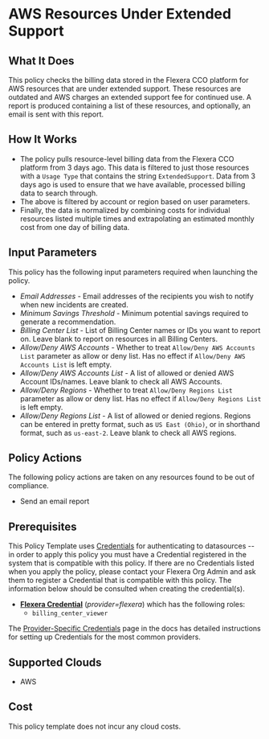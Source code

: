 # AWS Resources Under Extended Support

## What It Does

This policy checks the billing data stored in the Flexera CCO platform for AWS resources that are under extended support. These resources are outdated and AWS charges an extended support fee for continued use. A report is produced containing a list of these resources, and optionally, an email is sent with this report.

## How It Works

- The policy pulls resource-level billing data from the Flexera CCO platform from 3 days ago. This data is filtered to just those resources with a `Usage Type` that contains the string `ExtendedSupport`. Data from 3 days ago is used to ensure that we have available, processed billing data to search through.
- The above is filtered by account or region based on user parameters.
- Finally, the data is normalized by combining costs for individual resources listed multiple times and extrapolating an estimated monthly cost from one day of billing data.

## Input Parameters

This policy has the following input parameters required when launching the policy.

- *Email Addresses* - Email addresses of the recipients you wish to notify when new incidents are created.
- *Minimum Savings Threshold* - Minimum potential savings required to generate a recommendation.
- *Billing Center List* - List of Billing Center names or IDs you want to report on. Leave blank to report on resources in all Billing Centers.
- *Allow/Deny AWS Accounts* - Whether to treat `Allow/Deny AWS Accounts List` parameter as allow or deny list. Has no effect if `Allow/Deny AWS Accounts List` is left empty.
- *Allow/Deny AWS Accounts List* - A list of allowed or denied AWS Account IDs/names. Leave blank to check all AWS Accounts.
- *Allow/Deny Regions* - Whether to treat `Allow/Deny Regions List` parameter as allow or deny list. Has no effect if `Allow/Deny Regions List` is left empty.
- *Allow/Deny Regions List* - A list of allowed or denied regions. Regions can be entered in pretty format, such as `US East (Ohio)`, or in shorthand format, such as `us-east-2`. Leave blank to check all AWS regions.

## Policy Actions

The following policy actions are taken on any resources found to be out of compliance.

- Send an email report

## Prerequisites

This Policy Template uses [Credentials](https://docs.flexera.com/flexera/EN/Automation/ManagingCredentialsExternal.htm) for authenticating to datasources -- in order to apply this policy you must have a Credential registered in the system that is compatible with this policy. If there are no Credentials listed when you apply the policy, please contact your Flexera Org Admin and ask them to register a Credential that is compatible with this policy. The information below should be consulted when creating the credential(s).

- [**Flexera Credential**](https://docs.flexera.com/flexera/EN/Automation/ProviderCredentials.htm) (*provider=flexera*) which has the following roles:
  - `billing_center_viewer`

The [Provider-Specific Credentials](https://docs.flexera.com/flexera/EN/Automation/ProviderCredentials.htm) page in the docs has detailed instructions for setting up Credentials for the most common providers.

## Supported Clouds

- AWS

## Cost

This policy template does not incur any cloud costs.

